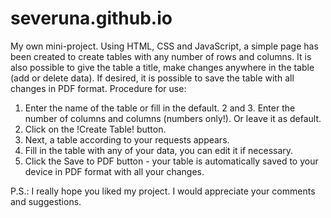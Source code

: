 # severuna.github.io
My own mini-project. Using HTML, CSS and JavaScript, a simple page has been created to create tables with any number of rows and columns. It is also possible to give the table a title, make changes anywhere in the table (add or delete data). If desired, it is possible to save the table with all changes in PDF format.
Procedure for use:
1. Enter the name of the table or fill in the default.
2 and 3. Enter the number of columns and columns (numbers only!). Or leave it as default.
4. Click on the !Create Table! button.
5. Next, a table according to your requests appears.
6. Fill in the table with any of your data, you can edit it if necessary.
7. Click the Save to PDF button - your table is automatically saved to your device in PDF format with all your changes.

P.S.: I really hope you liked my project.
I would appreciate your comments and suggestions.
